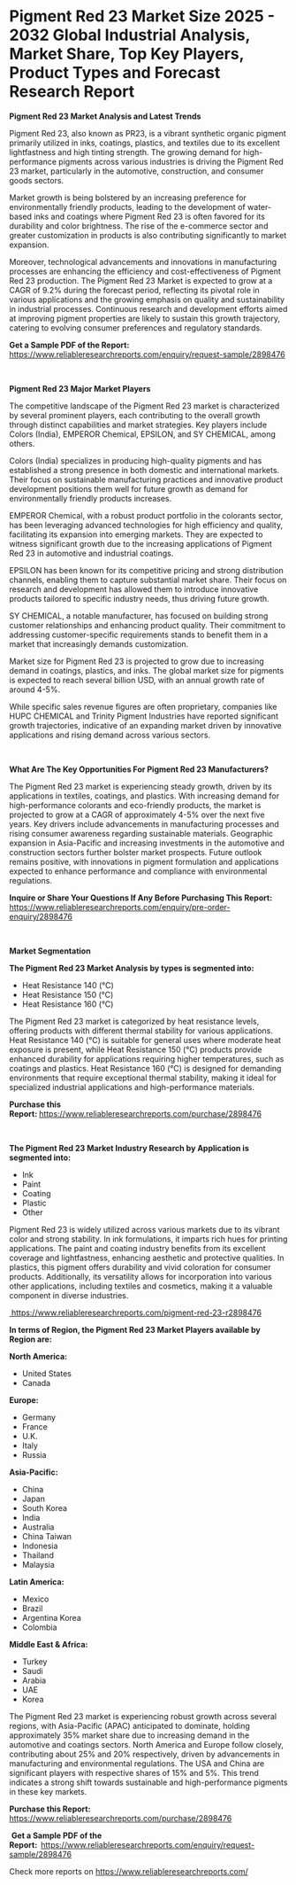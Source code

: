 <p><h1>Pigment Red 23 Market Size 2025 - 2032 Global Industrial Analysis, Market Share, Top Key Players, Product Types and Forecast Research Report</h1></p><p><strong>Pigment Red 23 Market Analysis and Latest Trends</strong></p>
<p><p>Pigment Red 23, also known as PR23, is a vibrant synthetic organic pigment primarily utilized in inks, coatings, plastics, and textiles due to its excellent lightfastness and high tinting strength. The growing demand for high-performance pigments across various industries is driving the Pigment Red 23 market, particularly in the automotive, construction, and consumer goods sectors. </p><p>Market growth is being bolstered by an increasing preference for environmentally friendly products, leading to the development of water-based inks and coatings where Pigment Red 23 is often favored for its durability and color brightness. The rise of the e-commerce sector and greater customization in products is also contributing significantly to market expansion.</p><p>Moreover, technological advancements and innovations in manufacturing processes are enhancing the efficiency and cost-effectiveness of Pigment Red 23 production. The Pigment Red 23 Market is expected to grow at a CAGR of 9.2% during the forecast period, reflecting its pivotal role in various applications and the growing emphasis on quality and sustainability in industrial processes. Continuous research and development efforts aimed at improving pigment properties are likely to sustain this growth trajectory, catering to evolving consumer preferences and regulatory standards.</p></p>
<p><strong>Get a Sample PDF of the Report:&nbsp;</strong> <a href="https://www.reliableresearchreports.com/enquiry/request-sample/2898476?utm_campaign=2251&utm_medium=2&utm_source=Github&utm_content=ia&utm_term=15032025&utm_id=pigment-red-23">https://www.reliableresearchreports.com/enquiry/request-sample/2898476</a></p>
<p>&nbsp;</p>
<p><strong>Pigment Red 23 Major Market Players</strong></p>
<p><p>The competitive landscape of the Pigment Red 23 market is characterized by several prominent players, each contributing to the overall growth through distinct capabilities and market strategies. Key players include Colors (India), EMPEROR Chemical, EPSILON, and SY CHEMICAL, among others. </p><p>Colors (India) specializes in producing high-quality pigments and has established a strong presence in both domestic and international markets. Their focus on sustainable manufacturing practices and innovative product development positions them well for future growth as demand for environmentally friendly products increases.</p><p>EMPEROR Chemical, with a robust product portfolio in the colorants sector, has been leveraging advanced technologies for high efficiency and quality, facilitating its expansion into emerging markets. They are expected to witness significant growth due to the increasing applications of Pigment Red 23 in automotive and industrial coatings.</p><p>EPSILON has been known for its competitive pricing and strong distribution channels, enabling them to capture substantial market share. Their focus on research and development has allowed them to introduce innovative products tailored to specific industry needs, thus driving future growth.</p><p>SY CHEMICAL, a notable manufacturer, has focused on building strong customer relationships and enhancing product quality. Their commitment to addressing customer-specific requirements stands to benefit them in a market that increasingly demands customization.</p><p>Market size for Pigment Red 23 is projected to grow due to increasing demand in coatings, plastics, and inks. The global market size for pigments is expected to reach several billion USD, with an annual growth rate of around 4-5%.</p><p>While specific sales revenue figures are often proprietary, companies like HUPC CHEMICAL and Trinity Pigment Industries have reported significant growth trajectories, indicative of an expanding market driven by innovative applications and rising demand across various sectors.</p></p>
<p>&nbsp;</p>
<p><strong>What Are The Key Opportunities For Pigment Red 23 Manufacturers?</strong></p>
<p><p>The Pigment Red 23 market is experiencing steady growth, driven by its applications in textiles, coatings, and plastics. With increasing demand for high-performance colorants and eco-friendly products, the market is projected to grow at a CAGR of approximately 4-5% over the next five years. Key drivers include advancements in manufacturing processes and rising consumer awareness regarding sustainable materials. Geographic expansion in Asia-Pacific and increasing investments in the automotive and construction sectors further bolster market prospects. Future outlook remains positive, with innovations in pigment formulation and applications expected to enhance performance and compliance with environmental regulations.</p></p>
<p><strong>Inquire or Share Your Questions If Any Before Purchasing This Report:</strong> <a href="https://www.reliableresearchreports.com/enquiry/pre-order-enquiry/2898476?utm_campaign=2251&utm_medium=2&utm_source=Github&utm_content=ia&utm_term=15032025&utm_id=pigment-red-23">https://www.reliableresearchreports.com/enquiry/pre-order-enquiry/2898476</a></p>
<p>&nbsp;</p>
<p><strong>Market Segmentation</strong></p>
<p><strong>The Pigment Red 23 Market Analysis by types is segmented into:</strong></p>
<p><ul><li>Heat Resistance 140 (°C)</li><li>Heat Resistance 150 (°C)</li><li>Heat Resistance 160 (°C)</li></ul></p>
<p><p>The Pigment Red 23 market is categorized by heat resistance levels, offering products with different thermal stability for various applications. Heat Resistance 140 (°C) is suitable for general uses where moderate heat exposure is present, while Heat Resistance 150 (°C) products provide enhanced durability for applications requiring higher temperatures, such as coatings and plastics. Heat Resistance 160 (°C) is designed for demanding environments that require exceptional thermal stability, making it ideal for specialized industrial applications and high-performance materials.</p></p>
<p><strong>Purchase this Report:&nbsp;</strong><a href="https://www.reliableresearchreports.com/purchase/2898476?utm_campaign=2251&utm_medium=2&utm_source=Github&utm_content=ia&utm_term=15032025&utm_id=pigment-red-23">https://www.reliableresearchreports.com/purchase/2898476</a></p>
<p>&nbsp;</p>
<p><strong>The Pigment Red 23 Market Industry Research by Application is segmented into:</strong></p>
<p><ul><li>Ink</li><li>Paint</li><li>Coating</li><li>Plastic</li><li>Other</li></ul></p>
<p><p>Pigment Red 23 is widely utilized across various markets due to its vibrant color and strong stability. In ink formulations, it imparts rich hues for printing applications. The paint and coating industry benefits from its excellent coverage and lightfastness, enhancing aesthetic and protective qualities. In plastics, this pigment offers durability and vivid coloration for consumer products. Additionally, its versatility allows for incorporation into various other applications, including textiles and cosmetics, making it a valuable component in diverse industries.</p></p>
<p><a href="https://www.reliableresearchreports.com/pigment-red-23-r2898476?utm_campaign=2251&utm_medium=2&utm_source=Github&utm_content=ia&utm_term=15032025&utm_id=pigment-red-23">&nbsp;https://www.reliableresearchreports.com/pigment-red-23-r2898476</a></p>
<p><strong>In terms of Region, the Pigment Red 23 Market Players available by Region are:</strong></p>
<p>
    <p> <strong> North America: </strong>
        <ul>
            <li>United States</li>
            <li>Canada</li>
        </ul>
        </p> 
    <p> <strong> Europe: </strong>
        <ul>
            <li>Germany</li>
            <li>France</li>
            <li>U.K.</li>
            <li>Italy</li>
            <li>Russia</li>
        </ul>
        </p> 
    <p> <strong> Asia-Pacific: </strong>
        <ul>
            <li>China</li>
            <li>Japan</li>
            <li>South Korea</li>
            <li>India</li>
            <li>Australia</li>
            <li>China Taiwan</li>
            <li>Indonesia</li>
            <li>Thailand</li>
            <li>Malaysia</li>
        </ul>
        </p> 
    <p> <strong> Latin America: </strong>
        <ul>
            <li>Mexico</li>
            <li>Brazil</li>
            <li>Argentina Korea</li>
            <li>Colombia</li>
        </ul>
        </p> 
    <p> <strong> Middle East & Africa: </strong>
        <ul>
            <li>Turkey</li>
            <li>Saudi</li>
            <li>Arabia</li>
            <li>UAE</li>
            <li>Korea</li>
        </ul>
    </p>
    </p>
<p><p>The Pigment Red 23 market is experiencing robust growth across several regions, with Asia-Pacific (APAC) anticipated to dominate, holding approximately 35% market share due to increasing demand in the automotive and coatings sectors. North America and Europe follow closely, contributing about 25% and 20% respectively, driven by advancements in manufacturing and environmental regulations. The USA and China are significant players with respective shares of 15% and 5%. This trend indicates a strong shift towards sustainable and high-performance pigments in these key markets.</p></p>
<p><strong>Purchase this Report: </strong><a href="https://www.reliableresearchreports.com/purchase/2898476?utm_campaign=2251&utm_medium=2&utm_source=Github&utm_content=ia&utm_term=15032025&utm_id=pigment-red-23">https://www.reliableresearchreports.com/purchase/2898476</a></p>
<p>&nbsp;<strong>Get a Sample PDF of the Report:&nbsp;&nbsp;</strong><a href="https://www.reliableresearchreports.com/enquiry/request-sample/2898476?utm_campaign=2251&utm_medium=2&utm_source=Github&utm_content=ia&utm_term=15032025&utm_id=pigment-red-23">https://www.reliableresearchreports.com/enquiry/request-sample/2898476</a></p>
<p><strong></strong></p>
<p>Check more reports on <a href="https://www.reliableresearchreports.com/?utm_campaign=2251&utm_medium=2&utm_source=Github&utm_content=ia&utm_term=15032025&utm_id=pigment-red-23">https://www.reliableresearchreports.com/</a></p>
